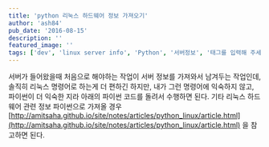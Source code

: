 ```yaml
---
title: 'python 리눅스 하드웨어 정보 가져오기'
author: 'ash84'
pub_date: '2016-08-15'
description: ''
featured_image: ''
tags: ['dev', 'linux server info', 'Python', '서버정보', '태그를 입력해 주세요.', '파이썬']
---
```



서버가 들어왔을때 처음으로 해야하는 작업이 서버 정보를 가져와서 남겨두는 작업인데, 솔직히 리눅스 명령어로 하는게 더 편하긴 하지만, 내가 그런 명령어에 익숙하지 않고, 파이썬이 더 익숙한 지라 아래의 파이썬 코드를 돌려서 수행하면 된다. 기타 리눅스 하드웨어 관련 정보 파이썬으로 가져올 경우  [http://amitsaha.github.io/site/notes/articles/python_linux/article.html](http://amitsaha.github.io/site/notes/articles/python_linux/article.html) 을 참고하면 된다.  

<script src="https://gist.github.com/AhnSeongHyun/54d65c8f638d0bdae739.js"></script>



